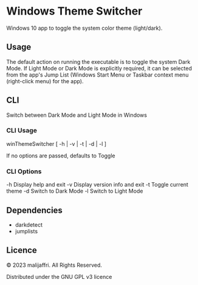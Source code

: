 # Windows Theme Switcher

Windows 10 app to toggle the system color theme (light/dark).

## Usage

The default action on running the executable is to toggle the system Dark Mode. If Light Mode or Dark Mode is explicitly required, it can be selected from the app's Jump List (Windows Start Menu or Taskbar context menu (right-click menu) for the app).

## CLI

Switch between Dark Mode and Light Mode in Windows

### CLI Usage

winThemeSwitcher [ -h | -v | -t | -d | -l ]

If no options are passed, defaults to Toggle

### CLI Options

-h    Display help and exit
-v    Display version info and exit
-t    Toggle current theme
-d    Switch to Dark Mode
-l    Switch to Light Mode

## Dependencies

- darkdetect
- jumplists

## Licence

© 2023 malijaffri. All Rights Reserved.

Distributed under the GNU GPL v3 licence
